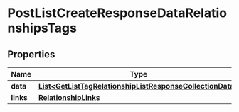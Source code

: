 # PostListCreateResponseDataRelationshipsTags

## Properties
Name | Type | Description | Notes
------------ | ------------- | ------------- | -------------
**data** | [**List&lt;GetListTagRelationshipListResponseCollectionData&gt;**](GetListTagRelationshipListResponseCollectionData.md) |  |  [optional]
**links** | [**RelationshipLinks**](RelationshipLinks.md) |  |  [optional]
